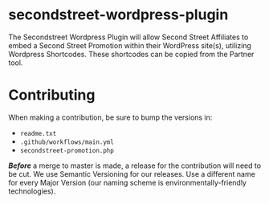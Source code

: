 # secondstreet-wordpress-plugin
The Secondstreet Wordpress Plugin will allow Second Street Affiliates to embed a Second Street Promotion within their WordPress site(s), utilizing Wordpress Shortcodes. These shortcodes can be copied from the Partner tool.

# Contributing
When making a contribution, be sure to bump the versions in:
  - `readme.txt`
  - `.github/workflows/main.yml`
  - `secondstreet-promotion.php`

  _**Before**_ a merge to master is made, a release for the contribution will need to be cut. We use Semantic Versioning for our releases. Use a different name for every Major Version (our naming scheme is environmentally-friendly technologies).
